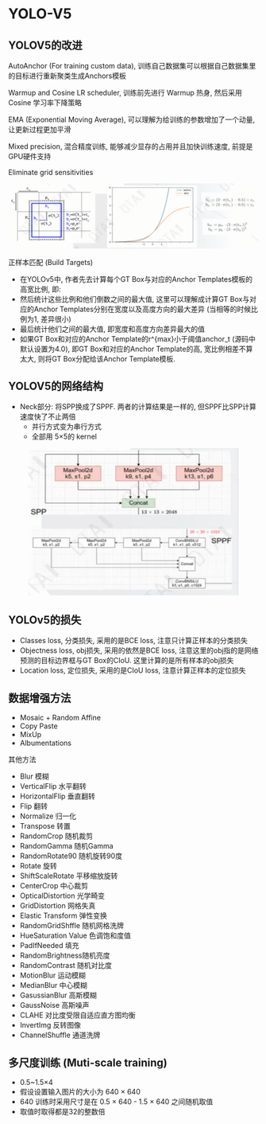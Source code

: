 # YOLO-V5

## YOLOV5的改进

AutoAnchor (For training custom data), 训练自己数据集可以根据自己数据集里的目标进行重新聚类生成Anchors模板

Warmup and Cosine LR scheduler, 训练前先进行 Warmup 热身, 然后采用 Cosine 学习率下降策略

EMA (Exponential Moving Average), 可以理解为给训练的参数增加了一个动量, 让更新过程更加平滑

Mixed precision, 混合精度训练, 能够减少显存的占用并且加快训练速度, 前提是GPU硬件支持

Eliminate grid sensitivities

![](../.gitbook/assets/image.png)

正样本匹配 (Build Targets)

* 在YOLOv5中, 作者先去计算每个GT Box与对应的Anchor Templates模板的高宽比例, 即:
* 然后统计这些比例和他们倒数之间的最大值, 这里可以理解成计算GT Box与对应的Anchor Templates分别在宽度以及高度方向的最大差异 (当相等的时候比例为1, 差异很小)
* 最后统计他们之间的最大值, 即宽度和高度方向差异最大的值
* 如果GT Box和对应的Anchor Template的r^{max}小于阈值anchor\_t (源码中默认设置为4.0), 即GT Box和对应的Anchor Template的高, 宽比例相差不算太大, 则将GT Box分配给该Anchor Template模板.&#x20;

## YOLOV5的网络结构

* Neck部分: 将SPP换成了SPPF. 两者的计算结果是一样的, 但SPPF比SPP计算速度快了不止两倍
  * 并行方式变为串行方式
  * 全部用 5×5的 kernel

<figure><img src="../.gitbook/assets/image (9).png" alt=""><figcaption></figcaption></figure>

## YOLOv5的损失

* Classes loss, 分类损失, 采用的是BCE loss, 注意只计算正样本的分类损失
* Objectness loss, obj损失, 采用的依然是BCE loss, 注意这里的obj指的是网络预测的目标边界框与GT Box的CIoU. 这里计算的是所有样本的obj损失
* Location loss, 定位损失, 采用的是CIoU loss, 注意计算正样本的定位损失

## 数据增强方法

* Mosaic + Random Affine&#x20;
* Copy Paste
* MixUp
* Albumentations

其他方法

* Blur 模糊
* VerticalFlip 水平翻转
* HorizontalFlip 垂直翻转
* Flip 翻转
* Normalize 归一化
* Transpose 转置
* RandomCrop 随机裁剪
* RandomGamma 随机Gamma
* RandomRotate90 随机旋转90度
* Rotate 旋转
* ShiftScaleRotate 平移缩放旋转
* CenterCrop 中心裁剪
* OpticalDistortion 光学畸变
* GridDistortion 网格失真
* Elastic Transform 弹性变换
* RandomGridShffle 随机网格洗牌
* HueSaturation Value 色调饱和度值
* PadIfNeeded 填充
* RandomBrightness随机亮度
* RandomContrast 随机对比度
* MotionBlur 运动模糊
* MedianBlur 中心模糊
* GasussianBlur 高斯模糊
* GaussNoise 高斯噪声
* CLAHE 对比度受限自适应直方图均衡
* InvertImg 反转图像
* ChannelShuffle 通道洗牌

## 多尺度训练 (Muti-scale training)

* 0.5\~1.5×4
* 假设设置输入图片的大小为 640 × 640
* 640 训练时采用尺寸是在 0.5 × 640 - 1.5 × 640 之间随机取值
* 取值时取得都是32的整数倍












































